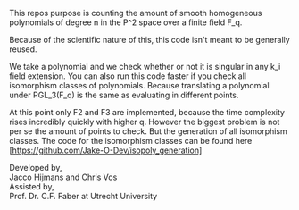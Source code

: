 This repos purpose is counting the amount of smooth homogeneous polynomials of degree n in the P^2 space over a finite field F_q.

Because of the scientific nature of this, this code isn't meant to be generally reused.

We take a polynomial and we check whether or not it is singular in any k_i field extension. You can also run this code faster if you check all isomorphism classes of polynomials. Because translating a polynomial under PGL_3(F_q) is the same as evaluating in different points.

At this point only F2 and F3 are implemented, because the time complexity rises incredibly quickly with higher q.
However the biggest problem is not per se the amount of points to check. But the generation of all isomorphism classes.
The code for the isomorphism classes can be found here [https://github.com/Jake-O-Dev/isopoly_generation]

Developed by,  
Jacco Hijmans and Chris Vos  
Assisted by,  
Prof. Dr. C.F. Faber at Utrecht University